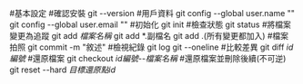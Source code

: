 #基本設定
#確認安裝
git --version
#用戶資料
git config --global user.name ""
git config --global user.email ""
#初始化
git init
#檢查狀態
git status
#將檔案變更為追蹤
git add *檔案名稱*
git add *.副檔名
git add .(所有變更都加入)
#檔案拍照
git commit -m "敘述"
#檢視紀錄
git log
git --oneline
#比較差異
git diff *id編號*
#還原檔案
git checkout *id編號*--*檔案名稱*
#還原檔案並刪除後續(不可逆)
git reset --hard *目標還原點id*
